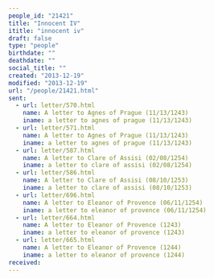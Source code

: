 ```yaml
---
people_id: "21421"
title: "Innocent IV"
ititle: "innocent iv"
draft: false
type: "people"
birthdate: ""
deathdate: ""
social_title: ""
created: "2013-12-19"
modified: "2013-12-19"
url: "/people/21421.html"
sent:
  - url: letter/570.html
    name: A letter to Agnes of Prague (11/13/1243)
    iname: a letter to agnes of prague (11/13/1243)
  - url: letter/571.html
    name: A letter to Agnes of Prague (11/13/1243)
    iname: a letter to agnes of prague (11/13/1243)
  - url: letter/587.html
    name: A letter to Clare of Assisi (02/08/1254)
    iname: a letter to clare of assisi (02/08/1254)
  - url: letter/586.html
    name: A letter to Clare of Assisi (08/10/1253)
    iname: a letter to clare of assisi (08/10/1253)
  - url: letter/696.html
    name: A letter to Eleanor of Provence (06/11/1254)
    iname: a letter to eleanor of provence (06/11/1254)
  - url: letter/664.html
    name: A letter to Eleanor of Provence (1243)
    iname: a letter to eleanor of provence (1243)
  - url: letter/665.html
    name: A letter to Eleanor of Provence (1244)
    iname: a letter to eleanor of provence (1244)
received:
---
```

